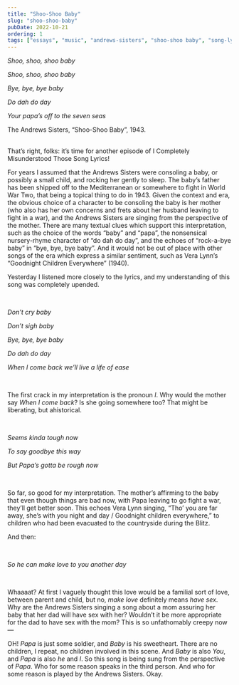 ```yaml
---
title: "Shoo-Shoo Baby"
slug: "shoo-shoo-baby"
pubDate: 2022-10-21
ordering: 1
tags: ["essays", "music", "andrews-sisters", "shoo-shoo baby", "song-lyrics"]
---
```


<i>

Shoo, shoo, shoo baby

Shoo, shoo, shoo baby

Bye, bye, bye baby

Do dah do day

Your papa’s off to the seven seas
    
</i>
<div class="quote-attribution">
The Andrews Sisters, “Shoo-Shoo Baby”, 1943.
</div>

<br />

<span class="small-caps">That’s right, folks</span>: it’s time for another episode of I Completely Misunderstood Those Song Lyrics!
	
For years I assumed that the Andrews Sisters were consoling a baby, or possibly a small child, and rocking her gently to sleep. The baby’s father has been shipped off to the Mediterranean or somewhere to fight in World War Two, that being a topical thing to do in 1943. Given the context and era, the obvious choice of a character to be consoling the baby is her mother (who also has her own concerns and frets about her husband leaving to fight in a war), and the Andrews Sisters are singing from the perspective of the mother. There are many textual clues which support this interpretation, such as the choice of the words “baby” and “papa”, the nonsensical nursery-rhyme character of “do dah do day”, and the echoes of “rock-a-bye baby” in “bye, bye, bye baby”. And it would not be out of place with other songs of the era which express a similar sentiment, such as Vera Lynn’s “Goodnight Children Everywhere” (1940).

Yesterday I listened more closely to the lyrics, and my understanding of this song was completely upended.

<br />

<i>

Don’t cry baby

Don’t sigh baby

Bye, bye, bye baby

Do dah do day

When I come back we’ll live a life of ease

</i>

<br />

The first crack in my interpretation is the pronoun _I_. Why would the mother say _When I come back_? Is she going somewhere too? That might be liberating, but ahistorical.

<br />

<i>

Seems kinda tough now

To say goodbye this way

But Papa’s gotta be rough now

</i>

<br />

So far, so good for my interpretation. The mother’s affirming to the baby that even though things are bad now, with Papa leaving to go fight a war, they’ll get better soon. This echoes Vera Lynn singing, “Tho’ you are far away, she’s with you night and day / Goodnight children everywhere,” to children who had been evacuated to the countryside during the Blitz.

And then:

<br />

<i>

So he can make love to you another day

</i>

<br />

Whaaaat? At first I vaguely thought this love would be a familial sort of love, between parent and child, but no, _make love_ definitely means _have sex_. Why are the Andrews Sisters singing a song about a mom assuring her baby that her dad will have sex with her? Wouldn’t it be more appropriate for the dad to have sex with the mom? This is so unfathomably creepy now—

OH! _Papa_ is just some soldier, and _Baby_ is his sweetheart. There are no children, I repeat, no children involved in this scene. And _Baby_ is also _You_, and _Papa_ is also _he_ and _I_. So this song is being sung from the perspective of _Papa_. Who for some reason speaks in the third person. And who for some reason is played by the Andrews Sisters. Okay.

